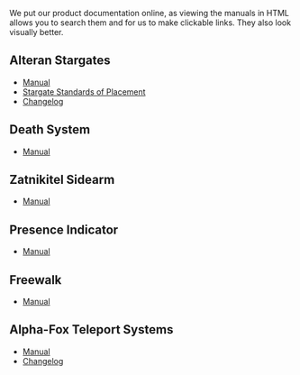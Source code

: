 We put our product documentation online, as viewing the manuals in HTML allows you to search them and for us to make
clickable links. They also look visually better.

## Alteran Stargates

- [Manual](http://www.alpha-fox.com/resources/asn/manual/)
- [Stargate Standards of Placement](http://www.alpha-fox.com/resources/asn/ssop/)
- [Changelog](http://www.alpha-fox.com/resources/asn/changelog/)

## Death System

- [Manual](http://www.alpha-fox.com/resources/death/manual/)

## Zatnikitel Sidearm

- [Manual](http://www.alpha-fox.com/resources/zatnikitel/manual/)

## Presence Indicator

- [Manual](http://www.alpha-fox.com/resources/presence/manual/)

## Freewalk

- [Manual](http://www.alpha-fox.com/resources/freewalk/manual/)

## Alpha-Fox Teleport Systems

- [Manual](http://www.alpha-fox.com/resources/ats/manual/)
- [Changelog](http://www.alpha-fox.com/resources/ats/changelog/)
